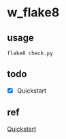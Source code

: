 # w_flake8

## usage
```
flake8 check.py
```

## todo
- [x] Quickstart

## ref
[Quickstart](https://flake8.pycqa.org/en/latest/index.html#quickstart)
